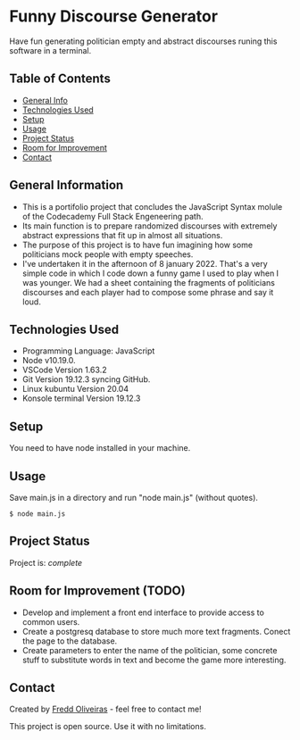# Funny Discourse Generator
Have fun generating politician empty and abstract discourses runing this software in a terminal.
## Table of Contents
* [General Info](#general-information)
* [Technologies Used](#technologies-used)
* [Setup](#setup)
* [Usage](#usage)
* [Project Status](#project-status)
* [Room for Improvement](#room-for-improvement)
* [Contact](#contact)
<!-- * [License](#license) -->


## General Information
- This is a portifolio project that concludes the JavaScript Syntax molule of the Codecademy Full Stack Engeneering path.
- Its main function is to prepare randomized discourses with extremely abstract expressions that fit up in almost all situations.
- The purpose of this project is to have fun imagining how some politicians mock people with empty speeches.
- I've undertaken it in the afternoon of 8 january 2022. That's a very simple code in which I code down a funny game I used to play when I was younger. We had a sheet containing the fragments of politicians discourses and each player had to compose some phrase and say it loud.


## Technologies Used
- Programming Language: JavaScript
- Node v10.19.0.
- VSCode Version 1.63.2
- Git Version 19.12.3 syncing GitHub.
- Linux kubuntu Version 20.04
- Konsole terminal Version 19.12.3

## Setup
You need to have node installed in your machine.

## Usage
Save main.js in a directory and run "node main.js" (without quotes).

`$ node main.js`

## Project Status
Project is: _complete_

## Room for Improvement (TODO)
- Develop and implement a front end interface to provide access to common users.
- Create a postgresq database to store much more text fragments. Conect the page to the database.
- Create parameters to enter the name of the politician, some concrete stuff to substitute words in text and become the game more interesting.


## Contact
Created by [Fredd Oliveiras](https://www.linkedin.com/in/freddoliveiras/) - feel free to contact me!

This project is open source. Use it with no limitations.